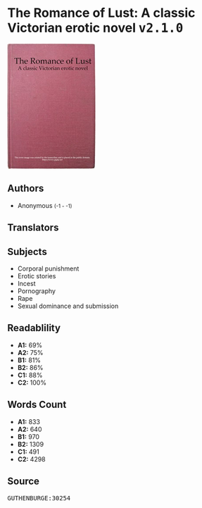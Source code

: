 # The Romance of Lust: A classic Victorian erotic novel <kbd>v2.1.0</kbd>

![](./cover.medium.jpg "")

## Authors


 - Anonymous <small>(-1 - -1)</small>

## Translators



## Subjects


 - Corporal punishment
 - Erotic stories
 - Incest
 - Pornography
 - Rape
 - Sexual dominance and submission

## Readablility


 - **A1:** 69%
 - **A2:** 75%
 - **B1:** 81%
 - **B2:** 86%
 - **C1:** 88%
 - **C2:** 100%

## Words Count


 - **A1:** 833
 - **A2:** 640
 - **B1:** 970
 - **B2:** 1309
 - **C1:** 491
 - **C2:** 4298

## Source


<kbd>GUTHENBURGE:30254</kbd>
